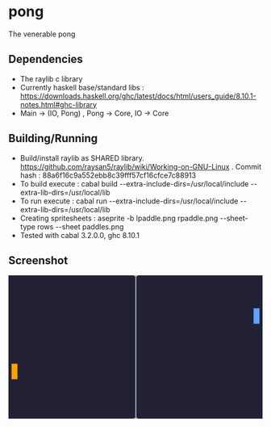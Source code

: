 # pong
The venerable pong

## Dependencies
* The raylib c library
* Currently haskell base/standard libs : https://downloads.haskell.org/ghc/latest/docs/html/users_guide/8.10.1-notes.html#ghc-library
* Main -> (IO, Pong) , Pong -> Core, IO -> Core

## Building/Running
* Build/install raylib as SHARED library. https://github.com/raysan5/raylib/wiki/Working-on-GNU-Linux . Commit hash : 88a6f16c9a552ebb8c39fff57cf16cfce7c88913
* To build execute : cabal build --extra-include-dirs=/usr/local/include --extra-lib-dirs=/usr/local/lib
* To run execute : cabal run --extra-include-dirs=/usr/local/include --extra-lib-dirs=/usr/local/lib
* Creating spritesheets : aseprite -b lpaddle.png rpaddle.png --sheet-type rows --sheet paddles.png
* Tested with cabal 3.2.0.0, ghc 8.10.1

## Screenshot
![Screenshot image](https://github.com/danielc777888/pong/raw/master/screenshot.png "Screenshot")